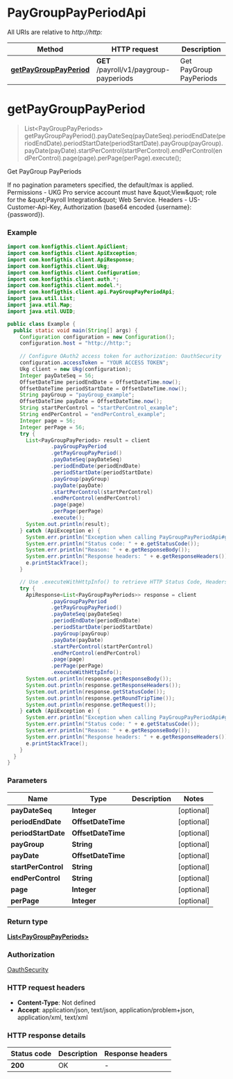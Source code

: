 # PayGroupPayPeriodApi

All URIs are relative to *http://http:*

| Method | HTTP request | Description |
|------------- | ------------- | -------------|
| [**getPayGroupPayPeriod**](PayGroupPayPeriodApi.md#getPayGroupPayPeriod) | **GET** /payroll/v1/paygroup-payperiods | Get PayGroup PayPeriods |


<a name="getPayGroupPayPeriod"></a>
# **getPayGroupPayPeriod**
> List&lt;PayGroupPayPeriods&gt; getPayGroupPayPeriod().payDateSeq(payDateSeq).periodEndDate(periodEndDate).periodStartDate(periodStartDate).payGroup(payGroup).payDate(payDate).startPerControl(startPerControl).endPerControl(endPerControl).page(page).perPage(perPage).execute();

Get PayGroup PayPeriods

If no pagination parameters specified, the default/max is applied. Permissions - UKG Pro service account must have \&quot;View\&quot; role for the \&quot;Payroll Integration\&quot; Web Service. Headers - US-Customer-Api-Key, Authorization (base64 encoded {username}:{password}). 

### Example
```java
import com.konfigthis.client.ApiClient;
import com.konfigthis.client.ApiException;
import com.konfigthis.client.ApiResponse;
import com.konfigthis.client.Ukg;
import com.konfigthis.client.Configuration;
import com.konfigthis.client.auth.*;
import com.konfigthis.client.model.*;
import com.konfigthis.client.api.PayGroupPayPeriodApi;
import java.util.List;
import java.util.Map;
import java.util.UUID;

public class Example {
  public static void main(String[] args) {
    Configuration configuration = new Configuration();
    configuration.host = "http://http:";
    
    // Configure OAuth2 access token for authorization: OauthSecurity
    configuration.accessToken = "YOUR ACCESS TOKEN";
    Ukg client = new Ukg(configuration);
    Integer payDateSeq = 56;
    OffsetDateTime periodEndDate = OffsetDateTime.now();
    OffsetDateTime periodStartDate = OffsetDateTime.now();
    String payGroup = "payGroup_example";
    OffsetDateTime payDate = OffsetDateTime.now();
    String startPerControl = "startPerControl_example";
    String endPerControl = "endPerControl_example";
    Integer page = 56;
    Integer perPage = 56;
    try {
      List<PayGroupPayPeriods> result = client
              .payGroupPayPeriod
              .getPayGroupPayPeriod()
              .payDateSeq(payDateSeq)
              .periodEndDate(periodEndDate)
              .periodStartDate(periodStartDate)
              .payGroup(payGroup)
              .payDate(payDate)
              .startPerControl(startPerControl)
              .endPerControl(endPerControl)
              .page(page)
              .perPage(perPage)
              .execute();
      System.out.println(result);
    } catch (ApiException e) {
      System.err.println("Exception when calling PayGroupPayPeriodApi#getPayGroupPayPeriod");
      System.err.println("Status code: " + e.getStatusCode());
      System.err.println("Reason: " + e.getResponseBody());
      System.err.println("Response headers: " + e.getResponseHeaders());
      e.printStackTrace();
    }

    // Use .executeWithHttpInfo() to retrieve HTTP Status Code, Headers and Request
    try {
      ApiResponse<List<PayGroupPayPeriods>> response = client
              .payGroupPayPeriod
              .getPayGroupPayPeriod()
              .payDateSeq(payDateSeq)
              .periodEndDate(periodEndDate)
              .periodStartDate(periodStartDate)
              .payGroup(payGroup)
              .payDate(payDate)
              .startPerControl(startPerControl)
              .endPerControl(endPerControl)
              .page(page)
              .perPage(perPage)
              .executeWithHttpInfo();
      System.out.println(response.getResponseBody());
      System.out.println(response.getResponseHeaders());
      System.out.println(response.getStatusCode());
      System.out.println(response.getRoundTripTime());
      System.out.println(response.getRequest());
    } catch (ApiException e) {
      System.err.println("Exception when calling PayGroupPayPeriodApi#getPayGroupPayPeriod");
      System.err.println("Status code: " + e.getStatusCode());
      System.err.println("Reason: " + e.getResponseBody());
      System.err.println("Response headers: " + e.getResponseHeaders());
      e.printStackTrace();
    }
  }
}

```

### Parameters

| Name | Type | Description  | Notes |
|------------- | ------------- | ------------- | -------------|
| **payDateSeq** | **Integer**|  | [optional] |
| **periodEndDate** | **OffsetDateTime**|  | [optional] |
| **periodStartDate** | **OffsetDateTime**|  | [optional] |
| **payGroup** | **String**|  | [optional] |
| **payDate** | **OffsetDateTime**|  | [optional] |
| **startPerControl** | **String**|  | [optional] |
| **endPerControl** | **String**|  | [optional] |
| **page** | **Integer**|  | [optional] |
| **perPage** | **Integer**|  | [optional] |

### Return type

[**List&lt;PayGroupPayPeriods&gt;**](PayGroupPayPeriods.md)

### Authorization

[OauthSecurity](../README.md#OauthSecurity)

### HTTP request headers

 - **Content-Type**: Not defined
 - **Accept**: application/json, text/json, application/problem+json, application/xml, text/xml

### HTTP response details
| Status code | Description | Response headers |
|-------------|-------------|------------------|
| **200** | OK |  -  |

